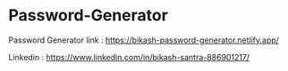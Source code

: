 # Password-Generator
Password Generator
link : https://bikash-password-generator.netlify.app/

Linkedin : https://www.linkedin.com/in/bikash-santra-886901217/
